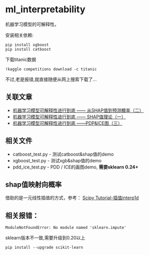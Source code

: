 # ml_interpretability

机器学习模型的可解释性。



安装相关依赖:
```
pip install xgboost
pip install catboost
```

下载titanic数据

```
!kaggle competitions download -c titanic
```

不过,老是报错,就直接随便从网上搜索下载了...

## 关联文章

- [机器学习模型可解释性进行到底 —— 从SHAP值到预测概率（二）](https://mattzheng.blog.csdn.net/article/details/115556182)
- [机器学习模型可解释性进行到底 —— SHAP值理论（一）](https://blog.csdn.net/sinat_26917383/article/details/115400327)
- [机器学习模型可解释性进行到底 ——PDP&ICE图（三）](https://mattzheng.blog.csdn.net/article/details/115669705)

## 相关文件

- catboost_test.py - 测试catboost&shap值的demo
- xgboost_test.py - 测试xgb&shap值的demo
- pdd_ice_test.py - PDD / ICE的画图demo, **需要sklearn 0.24+**

## shap值映射向概率

借助的是一元线性插值的方式，参考：
[Scipy Tutorial-插值interp1d](http://liao.cpython.org/scipytutorial10/)


## 相关报错：

```
ModuleNotFoundError: No module named 'sklearn.impute'
```
sklearn版本不一致,需要升级到0.20以上
```
pip install --upgrade scikit-learn
```



